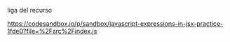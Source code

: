 liga del recurso


https://codesandbox.io/p/sandbox/javascript-expressions-in-jsx-practice-1fde0?file=%2Fsrc%2Findex.js

